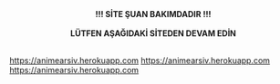 <div align="center"><b>!!! SİTE ŞUAN BAKIMDADIR !!!</b></div>
<br />

<div align="center"><b>LÜTFEN AŞAĞIDAKİ SİTEDEN DEVAM EDİN</b></div>
<br />

https://animearsiv.herokuapp.com
https://animearsiv.herokuapp.com
https://animearsiv.herokuapp.com

